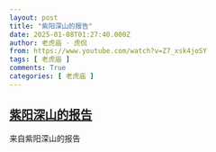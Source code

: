 ```yaml
---
layout: post
title: "紫阳深山的报告"
date: 2025-01-08T01:27:40.000Z
author: 老虎庙 · 虎侃
from: https://www.youtube.com/watch?v=Z7_xsk4joSY
tags: [ 老虎庙 ]
comments: True
categories: [ 老虎庙 ]
---
```

<!--1736299660000-->
[紫阳深山的报告](https://www.youtube.com/watch?v=Z7_xsk4joSY)
------

<div>
来自紫阳深山的报告
</div>
